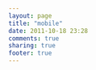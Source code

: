 ```yaml
---
layout: page
title: "mobile"
date: 2011-10-18 23:28
comments: true
sharing: true
footer: true
---
```

